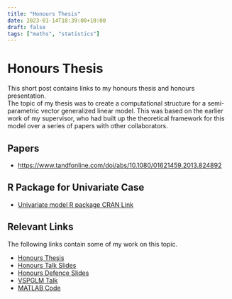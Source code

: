 ```yaml
---
title: "Honours Thesis"
date: 2023-01-14T18:39:00+10:00
draft: false
tags: ["maths", "statistics"]
---
```



# Honours Thesis 

This short post contains links to my honours thesis and honours presentation.  
The topic of my thesis was to create a computational structure for a
semi-parametric vector generalized linear model. This was based on the earlier work of my supervisor, who had built up the theoretical framework for this model
over a series of papers with other collaborators.


## Papers 

- https://www.tandfonline.com/doi/abs/10.1080/01621459.2013.824892

## R Package for Univariate Case 

- [Univariate model R package CRAN Link](https://search.r-project.org/CRAN/refmans/gldrm/html/00Index.html)

## Relevant Links 

The following links contain some of my work on this topic. 

- [Honours Thesis](/honoursthesis.pdf)
- [Honours Talk Slides](/honourstalkslides.pdf)
- [Honours Defence Slides](/honourstalkdefenceslides.pdf)
- [VSPGLM Talk](/d61-presentation.pdf)
- [MATLAB Code](https://github.com/gden173/vspglm)





